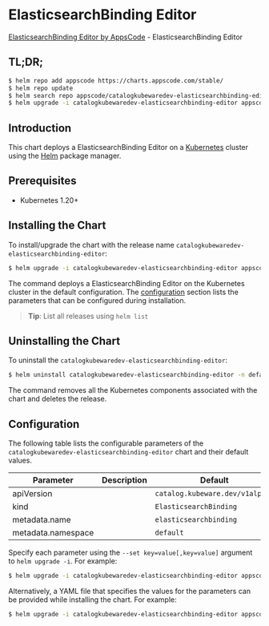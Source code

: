 # ElasticsearchBinding Editor

[ElasticsearchBinding Editor by AppsCode](https://byte.builders) - ElasticsearchBinding Editor

## TL;DR;

```bash
$ helm repo add appscode https://charts.appscode.com/stable/
$ helm repo update
$ helm search repo appscode/catalogkubewaredev-elasticsearchbinding-editor --version=v0.26.0
$ helm upgrade -i catalogkubewaredev-elasticsearchbinding-editor appscode/catalogkubewaredev-elasticsearchbinding-editor -n default --create-namespace --version=v0.26.0
```

## Introduction

This chart deploys a ElasticsearchBinding Editor on a [Kubernetes](http://kubernetes.io) cluster using the [Helm](https://helm.sh) package manager.

## Prerequisites

- Kubernetes 1.20+

## Installing the Chart

To install/upgrade the chart with the release name `catalogkubewaredev-elasticsearchbinding-editor`:

```bash
$ helm upgrade -i catalogkubewaredev-elasticsearchbinding-editor appscode/catalogkubewaredev-elasticsearchbinding-editor -n default --create-namespace --version=v0.26.0
```

The command deploys a ElasticsearchBinding Editor on the Kubernetes cluster in the default configuration. The [configuration](#configuration) section lists the parameters that can be configured during installation.

> **Tip**: List all releases using `helm list`

## Uninstalling the Chart

To uninstall the `catalogkubewaredev-elasticsearchbinding-editor`:

```bash
$ helm uninstall catalogkubewaredev-elasticsearchbinding-editor -n default
```

The command removes all the Kubernetes components associated with the chart and deletes the release.

## Configuration

The following table lists the configurable parameters of the `catalogkubewaredev-elasticsearchbinding-editor` chart and their default values.

|     Parameter      | Description |                  Default                   |
|--------------------|-------------|--------------------------------------------|
| apiVersion         |             | <code>catalog.kubeware.dev/v1alpha1</code> |
| kind               |             | <code>ElasticsearchBinding</code>          |
| metadata.name      |             | <code>elasticsearchbinding</code>          |
| metadata.namespace |             | <code>default</code>                       |


Specify each parameter using the `--set key=value[,key=value]` argument to `helm upgrade -i`. For example:

```bash
$ helm upgrade -i catalogkubewaredev-elasticsearchbinding-editor appscode/catalogkubewaredev-elasticsearchbinding-editor -n default --create-namespace --version=v0.26.0 --set apiVersion=catalog.kubeware.dev/v1alpha1
```

Alternatively, a YAML file that specifies the values for the parameters can be provided while
installing the chart. For example:

```bash
$ helm upgrade -i catalogkubewaredev-elasticsearchbinding-editor appscode/catalogkubewaredev-elasticsearchbinding-editor -n default --create-namespace --version=v0.26.0 --values values.yaml
```
